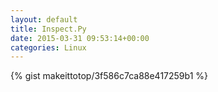 ```yaml
---
layout: default                                                                                                              
title: Inspect.Py                                                                                                                       
date: 2015-03-31 09:53:14+00:00                                                                                                                        
categories: Linux                                                                                                                
---                                                                                                                              
```


{% gist makeittotop/3f586c7ca88e417259b1 %}                                                                                                           

